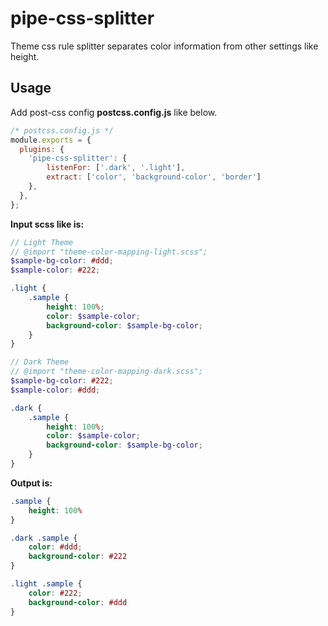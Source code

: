 # pipe-css-splitter
Theme css rule splitter separates color information from other settings like height.

## Usage
Add post-css config **postcss.config.js** like below.

```javascript 
/* postcss.config.js */
module.exports = {
  plugins: {
    'pipe-css-splitter': { 
        listenFor: ['.dark', '.light'], 
        extract: ['color', 'background-color', 'border']
    },
  },
};
```

**Input scss like is:**
```SCSS
// Light Theme
// @import "theme-color-mapping-light.scss";
$sample-bg-color: #ddd;
$sample-color: #222;

.light {
    .sample {
        height: 100%;
        color: $sample-color;
        background-color: $sample-bg-color;
    }
}

// Dark Theme
// @import "theme-color-mapping-dark.scss";
$sample-bg-color: #222;
$sample-color: #ddd;

.dark {
    .sample {
        height: 100%;
        color: $sample-color;
        background-color: $sample-bg-color;
    }
}
```

**Output is:**
```CSS
.sample {
    height: 100%
}

.dark .sample {
    color: #ddd;
    background-color: #222
}

.light .sample {
    color: #222;
    background-color: #ddd
}

```